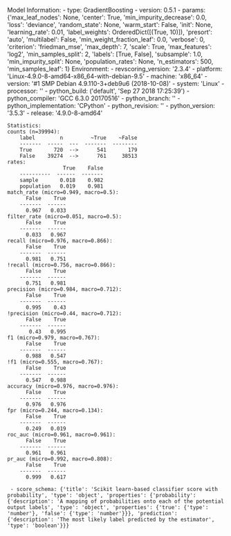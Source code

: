 Model Information:
	 - type: GradientBoosting
	 - version: 0.5.1
	 - params: {'max_leaf_nodes': None, 'center': True, 'min_impurity_decrease': 0.0, 'loss': 'deviance', 'random_state': None, 'warm_start': False, 'init': None, 'learning_rate': 0.01, 'label_weights': OrderedDict([(True, 10)]), 'presort': 'auto', 'multilabel': False, 'min_weight_fraction_leaf': 0.0, 'verbose': 0, 'criterion': 'friedman_mse', 'max_depth': 7, 'scale': True, 'max_features': 'log2', 'min_samples_split': 2, 'labels': [True, False], 'subsample': 1.0, 'min_impurity_split': None, 'population_rates': None, 'n_estimators': 500, 'min_samples_leaf': 1}
	Environment:
	 - revscoring_version: '2.3.4'
	 - platform: 'Linux-4.9.0-8-amd64-x86_64-with-debian-9.5'
	 - machine: 'x86_64'
	 - version: '#1 SMP Debian 4.9.110-3+deb9u6 (2018-10-08)'
	 - system: 'Linux'
	 - processor: ''
	 - python_build: ('default', 'Sep 27 2018 17:25:39')
	 - python_compiler: 'GCC 6.3.0 20170516'
	 - python_branch: ''
	 - python_implementation: 'CPython'
	 - python_revision: ''
	 - python_version: '3.5.3'
	 - release: '4.9.0-8-amd64'
	
	Statistics:
	counts (n=39994):
		label        n         ~True    ~False
		-------  -----  ---  -------  --------
		True       720  -->      541       179
		False    39274  -->      761     38513
	rates:
		              True    False
		----------  ------  -------
		sample       0.018    0.982
		population   0.019    0.981
	match_rate (micro=0.949, macro=0.5):
		  False    True
		-------  ------
		  0.967   0.033
	filter_rate (micro=0.051, macro=0.5):
		  False    True
		-------  ------
		  0.033   0.967
	recall (micro=0.976, macro=0.866):
		  False    True
		-------  ------
		  0.981   0.751
	!recall (micro=0.756, macro=0.866):
		  False    True
		-------  ------
		  0.751   0.981
	precision (micro=0.984, macro=0.712):
		  False    True
		-------  ------
		  0.995    0.43
	!precision (micro=0.44, macro=0.712):
		  False    True
		-------  ------
		   0.43   0.995
	f1 (micro=0.979, macro=0.767):
		  False    True
		-------  ------
		  0.988   0.547
	!f1 (micro=0.555, macro=0.767):
		  False    True
		-------  ------
		  0.547   0.988
	accuracy (micro=0.976, macro=0.976):
		  False    True
		-------  ------
		  0.976   0.976
	fpr (micro=0.244, macro=0.134):
		  False    True
		-------  ------
		  0.249   0.019
	roc_auc (micro=0.961, macro=0.961):
		  False    True
		-------  ------
		  0.961   0.961
	pr_auc (micro=0.992, macro=0.808):
		  False    True
		-------  ------
		  0.999   0.617
	
	 - score_schema: {'title': 'Scikit learn-based classifier score with probability', 'type': 'object', 'properties': {'probability': {'description': 'A mapping of probabilities onto each of the potential output labels', 'type': 'object', 'properties': {'true': {'type': 'number'}, 'false': {'type': 'number'}}}, 'prediction': {'description': 'The most likely label predicted by the estimator', 'type': 'boolean'}}}

